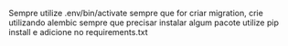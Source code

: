 Sempre utilize .env/bin/activate
sempre que for criar migration, crie utilizando alembic
sempre que precisar instalar algum pacote utilize pip install e adicione no requirements.txt